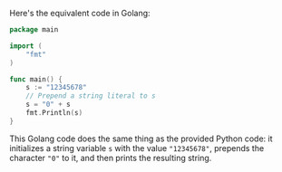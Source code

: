  Here's the equivalent code in Golang:

```go
package main

import (
	"fmt"
)

func main() {
	s := "12345678"
	// Prepend a string literal to s
	s = "0" + s
	fmt.Println(s)
}
```

This Golang code does the same thing as the provided Python code: it initializes a string variable `s` with the value `"12345678"`, prepends the character `"0"` to it, and then prints the resulting string.
